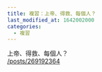 ```yaml
---
title: 複習：上帝、得救、每個人？
last_modified_at: 1642002000
categories:
  - 複習
---
```


<p>上帝、得救、每個人？<br>
<a href="/posts/269192364" target="_blank">/posts/269192364</a></p>

<p>&nbsp;</p>

